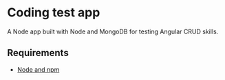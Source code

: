 # Coding test app

A Node app built with Node and MongoDB for testing Angular CRUD skills.


## Requirements
- [Node and npm](http://nodejs.org)
